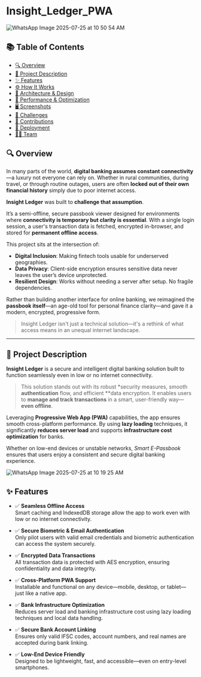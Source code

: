 
# Insight_Ledger_PWA
![WhatsApp Image 2025-07-25 at 10 50 54 AM](https://github.com/user-attachments/assets/e3350443-923e-4d7f-b514-f5053ff19337)

## 📚 Table of Contents

- [🔍 Overview](#-overview)
- [📝 Project Description](#-project-description)
- [✨ Features](#-features)
- [⚙ How It Works](#-how-it-works)
- [🧱 Architecture & Design](#-architecture--design)
- [🚀 Performance & Optimization](#-performance--optimization)
- [🖥 Screenshots](#-screenshots)
- [🚧 Challenges](#-challenges)
- [🤝 Contributions](#-contributions)
- [🚀 Deployment](#-deployment)
- [👨‍💻 Team](#-team)


## 🔍 Overview

In many parts of the world, **digital banking assumes constant connectivity**—a luxury not everyone can rely on. Whether in rural communities, during travel, or through routine outages, users are often **locked out of their own financial history** simply due to poor internet access.

**Insight Ledger** was built to **challenge that assumption**.

It’s a semi-offline, secure passbook viewer designed for environments where **connectivity is temporary but clarity is essential**. With a single login session, a user's transaction data is fetched, encrypted in-browser, and stored for **permanent offline access**.

This project sits at the intersection of:

- **Digital Inclusion**: Making fintech tools usable for underserved geographies.  
- **Data Privacy**: Client-side encryption ensures sensitive data never leaves the user’s device unprotected.  
- **Resilient Design**: Works without needing a server after setup. No fragile dependencies.  

Rather than building another interface for online banking, we reimagined the **passbook itself**—an age-old tool for personal finance clarity—and gave it a modern, encrypted, progressive form.

> Insight Ledger isn't just a technical solution—it's a rethink of what access means in an unequal internet landscape.

---

## 📝 Project Description

**Insight Ledger** is a secure and intelligent digital banking solution built to function seamlessly even in low or no internet connectivity.

> This solution stands out with its robust *security measures, smooth **authentication** flow, and efficient **data encryption. It enables users to **manage and track transactions** in a smart, user-friendly way—**even offline**.

Leveraging **Progressive Web App (PWA)** capabilities, the app ensures smooth cross-platform performance. By using **lazy loading** techniques, it significantly **reduces server load** and supports **infrastructure cost optimization** for banks.

Whether on low-end devices or unstable networks, *Smart E-Passbook* ensures that users enjoy a consistent and secure digital banking experience.

![WhatsApp Image 2025-07-25 at 10 19 25 AM](https://github.com/user-attachments/assets/594be1b4-6c94-4566-9ce6-362ab7793e0f)

## ✨ Features

- ✅ **Seamless Offline Access**  
  Smart caching and IndexedDB storage allow the app to work even with low or no internet connectivity.

- ✅ **Secure Biometric & Email Authentication**  
  Only pilot users with valid email credentials and biometric authentication can access the system securely.

- ✅ **Encrypted Data Transactions**  
  All transaction data is protected with AES encryption, ensuring confidentiality and data integrity.

- ✅ **Cross-Platform PWA Support**  
  Installable and functional on any device—mobile, desktop, or tablet—just like a native app.

- ✅ **Bank Infrastructure Optimization**  
  Reduces server load and banking infrastructure cost using lazy loading techniques and local data handling.

- ✅ **Secure Bank Account Linking**  
  Ensures only valid IFSC codes, account numbers, and real names are accepted during bank linking.

- ✅ **Low-End Device Friendly**  
  Designed to be lightweight, fast, and accessible—even on entry-level smartphones.




